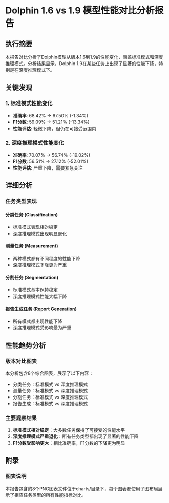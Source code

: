 # Dolphin 1.6 vs 1.9 模型性能对比分析报告

## 执行摘要

本报告对比分析了Dolphin模型从版本1.6到1.9的性能变化，涵盖标准模式和深度推理模式。分析结果显示，Dolphin 1.9在某些任务上出现了显著的性能下降，特别是在深度推理模式下。

## 关键发现

### 1. 标准模式性能变化
- **准确率**: 68.42% → 67.50% (-1.34%)
- **F1分数**: 59.09% → 51.21% (-13.34%)
- **性能评估**: 轻微下降，但仍在可接受范围内

### 2. 深度推理模式性能变化
- **准确率**: 70.07% → 56.74% (-19.02%)
- **F1分数**: 56.51% → 27.12% (-52.01%)
- **性能评估**: 严重下降，需要紧急关注

## 详细分析

### 任务类型表现

#### 分类任务 (Classification)
- 标准模式表现相对稳定
- 深度推理模式出现明显退化

#### 测量任务 (Measurement)
- 两种模式都有不同程度的性能下降
- 深度推理模式下降更为严重

#### 分割任务 (Segmentation)
- 标准模式基本保持稳定
- 深度推理模式性能大幅下降

#### 报告生成任务 (Report Generation)
- 所有模式都出现性能下降
- 深度推理模式受影响最为严重

## 性能趋势分析

### 版本对比图表
本分析包含8个综合图表，展示了以下内容：
- 分类任务：标准模式 vs 深度推理模式
- 测量任务：标准模式 vs 深度推理模式  
- 分割任务：标准模式 vs 深度推理模式
- 报告生成：标准模式 vs 深度推理模式

### 主要观察结果
1. **标准模式相对稳定**：大多数任务保持了可接受的性能水平
2. **深度推理模式严重退化**：所有任务类型都出现了显著的性能下降
3. **F1分数受影响更大**：相比准确率，F1分数的下降更为明显

## 附录

### 图表说明
本报告包含的8个PNG图表文件位于charts/目录下，每个图表都使用子图布局展示了相应任务类型的所有性能指标对比。
